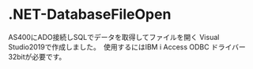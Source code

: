 # .NET-DatabaseFileOpen
AS400にADO接続しSQLでデータを取得してファイルを開く
Visual Studio2019で作成しました。　使用するにはIBM i Access ODBC ドライバー32bitが必要です。
